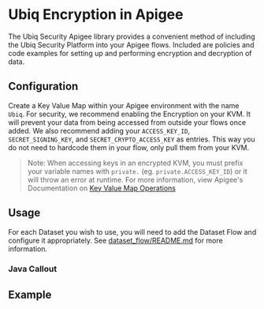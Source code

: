 # Ubiq Encryption in Apigee
The Ubiq Security Apigee library provides a convenient method of including the Ubiq Security Platform into your Apigee flows. Included are policies and code examples for setting up and performing encryption and decryption of data.

## Configuration
Create a Key Value Map within your Apigee environment with the name `Ubiq`. For security, we recommend enabling the Encryption on your KVM. It will prevent your data from being accessed from outside your flows once added. We also recommend adding your `ACCESS_KEY_ID`, `SECRET_SIGNING_KEY`, and `SECRET_CRYPTO_ACCESS_KEY` as entries. This way you do not need to hardcode them in your flow, only pull them from your KVM.

> Note: When accessing keys in an encrypted KVM, you must prefix your variable names with `private.` (eg. `private.ACCESS_KEY_ID`) or it will throw an error at runtime. For more information, view Apigee's Documentation on [Key Value Map Operations](https://docs.apigee.com/api-platform/reference/policies/key-value-map-operations-policy#getelement-attributes)

## Usage
For each Dataset you wish to use, you will need to add the Dataset Flow and configure it appropriately. See [dataset_flow/README.md](dataset_flow/README.md) for more information.

### Java Callout


## Example
